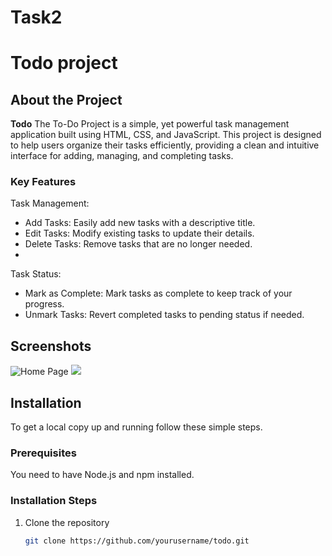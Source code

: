 # Task2
# Todo project


## About the Project

**Todo** The To-Do Project is a simple, yet powerful task management application built using HTML, CSS, and JavaScript. This project is designed to help users organize their tasks efficiently, providing a clean and intuitive interface for adding, managing, and completing tasks.

### Key Features

Task Management:
- Add Tasks: Easily add new tasks with a descriptive title.
- Edit Tasks: Modify existing tasks to update their details.
- Delete Tasks: Remove tasks that are no longer needed.
- 
Task Status:
- Mark as Complete: Mark tasks as complete to keep track of your progress.
- Unmark Tasks: Revert completed tasks to pending status if needed.

## Screenshots

![Home Page](https://drive.google.com/file/d/1aNR8-aGkrsRajkZ2nUaeFSzC-Y6wpsqb/view?usp=sharing)
![ ](https://drive.google.com/file/d/1N03UPd7C_2kWAjQouG-apgabaGNhMB3m/view?usp=sharing)




## Installation

To get a local copy up and running follow these simple steps.

### Prerequisites

You need to have Node.js and npm installed.

### Installation Steps

1. Clone the repository
   ```sh
   git clone https://github.com/yourusername/todo.git
